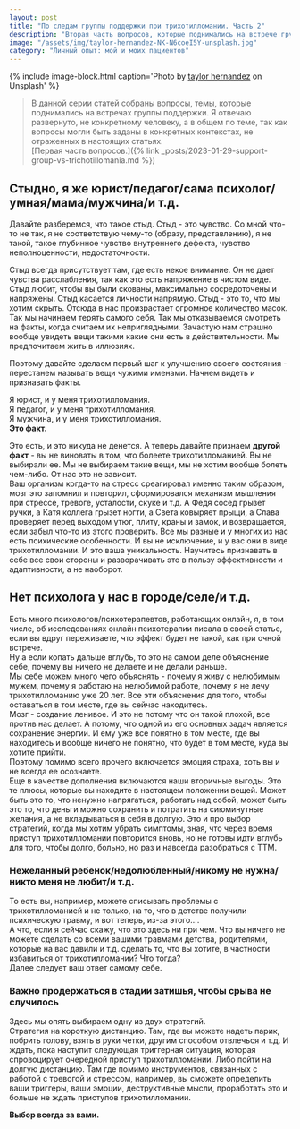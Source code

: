 ```yaml
---
layout: post
title: "По следам группы поддержки при трихотилломании. Часть 2"
description: "Вторая часть вопросов, которые поднимались на встрече группы поддержки людей страдающих трихотилломанией"
image: "/assets/img/taylor-hernandez-NK-N6coeI5Y-unsplash.jpg"
category: "Личный опыт: мой и моих пациентов"
---
```


{% include image-block.html
caption='Photo by <a href="https://unsplash.com/es/@taylormae" rel="nofollow" >taylor hernandez</a> on Unsplash'
%}

> В данной серии статей собраны вопросы, темы, которые поднимались на встречах группы поддержки.
> Я отвечаю развернуто, не конкретному человеку, а в общем по теме, так как вопросы могли быть заданы 
> в конкретных контекстах, не отраженных в настоящих статьях.   
> [Первая часть вопросов.]({% link _posts/2023-01-29-support-group-vs-trichotillomania.md  %})

## Стыдно, я же юрист/педагог/сама психолог/умная/мама/мужчина/и т.д.

Давайте разберемся, что такое стыд. Стыд - это чувство. Со мной что-то не так, я не соответствую чему-то 
(образу, представлению), я не такой, такое глубинное чувство внутреннего дефекта, чувство неполноценности, недостаточности. 

Стыд всегда присутствует там, где есть некое внимание. Он не дает чувства расслабления, так как это 
есть напряжение в чистом виде. Стыд любит, чтобы вы были скованы, максимально сосредоточены и напряжены. 
Стыд касается личности напрямую. Стыд - это то, что мы хотим скрыть.
Отсюда в нас произрастает огромное количество масок. Так мы начинаем терять самого себя. Так мы отказываемся 
смотреть на факты, когда считаем их неприглядными.
Зачастую нам страшно вообще увидеть вещи такими какие они есть в действительности. Мы предпочитаем жить в иллюзиях.

Поэтому давайте сделаем первый шаг к улучшению своего состояния - перестанем называть вещи чужими именами. 
Начнем видеть и признавать факты.

Я юрист, и у меня трихотилломания.  
Я педагог, и у меня трихотилломания.  
Я мужчина, и у меня трихотилломания.  
**Это факт.**  

Это есть, и это никуда не денется.
А теперь давайте признаем **другой факт** - вы не виноваты в том, что болеете трихотилломанией. Вы не выбирали ее. 
Мы не выбираем такие вещи, мы не хотим вообще болеть чем-либо. От нас это не зависит.  
Ваш организм когда-то на стресс среагировал именно таким образом, мозг это запомнил и повторил, сформировался 
механизм мышления при стрессе, тревоге, усталости, скуке и т.д.
А Федя сосед грызет ручки, а Катя коллега грызет ногти, а Света ковыряет прыщи, а Слава проверяет перед выходом утюг, 
плиту, краны и замок, и возвращается, если забыл что-то из этого проверить.
Все мы разные и у многих из нас есть психические особенности. И вы не исключение, и у вас они в виде трихотилломании. 
И это ваша уникальность. Научитесь признавать в себе все свои стороны и разворачивать это в пользу эффективности и 
адаптивности, а не наоборот.

## Нет психолога у нас в городе/селе/и т.д.

Есть много психологов/психотерапевтов, работающих онлайн, я, в том числе, об исследованиях онлайн психотерапии 
писала в своей статье, если вы вдруг переживаете, что эффект будет не такой, как при очной встрече.  
Ну а если копать дальше вглубь, то это на самом деле объяснение себе, почему вы ничего не делаете и не делали раньше.  
Мы себе можем много чего объяснять - почему я живу с нелюбимым мужем, почему я работаю на нелюбимой работе, почему я 
не лечу трихотилломанию уже 20 лет. Все эти объяснения для того, чтобы оставаться в том месте, где вы сейчас находитесь.  
Мозг - создание ленивое. И это не потому что он такой плохой, все против нас делает. А потому, что одной из его основных задач 
является сохранение энергии. И ему уже все понятно в том месте, где вы находитесь и вообще ничего не понятно, 
что будет в том месте, куда вы хотите прийти.  
Поэтому помимо всего прочего включается эмоция страха, хоть вы и не всегда ее осознаете.  
Еще в качестве дополнения включаются наши вторичные выгоды. Это те плюсы, которые вы находите в настоящем положении вещей. 
Может быть это то, что ненужно напрягаться, работать над собой, может быть это то, что деньги можно сохранить и 
потратить на сиюминутные желания, а не вкладываться в себя в долгую.
Это и про выбор стратегий, когда мы хотим убрать симптомы, зная, что через время приступ трихотилломании повторится 
вновь, но не готовы идти вглубь для того, чтобы долго, больно, но раз и навсегда разобраться с ТТМ.  

### Нежеланный ребенок/недолюбленный/никому не нужна/никто меня не любит/и т.д.

То есть вы, например, можете списывать  проблемы с трихотилломанией и не только, на то, что в детстве получили 
психическую травму, и вот теперь, из-за этого….  
А что, если я сейчас скажу, что это здесь ни при чем. Что вы ничего не можете сделать со всеми вашими травмами детства, родителями, 
которые на вас давили и т.д. сделать то, что вы хотите, в частности избавиться от трихотилломании?
Что тогда?  
Далее следует ваш ответ самому себе.  

### Важно продержаться в стадии затишья, чтобы срыва не случилось

Здесь мы опять выбираем одну из двух стратегий.  
Стратегия на короткую дистанцию. Там, где вы можете надеть парик, побрить голову, взять в руки четки, 
другим способом отвлечься и т.д. И ждать, пока наступит следующая триггерная ситуация, которая спровоцирует 
очередной приступ трихотилломании. Либо пойти на долгую дистанцию. Там где помимо инструментов, связанных 
с работой с тревогой и стрессом, например, вы сможете определить ваши триггеры, ваши эмоции, деструктивные мысли, 
проработать это и больше не ждать приступов трихотилломании.  

**Выбор всегда за вами.**
















